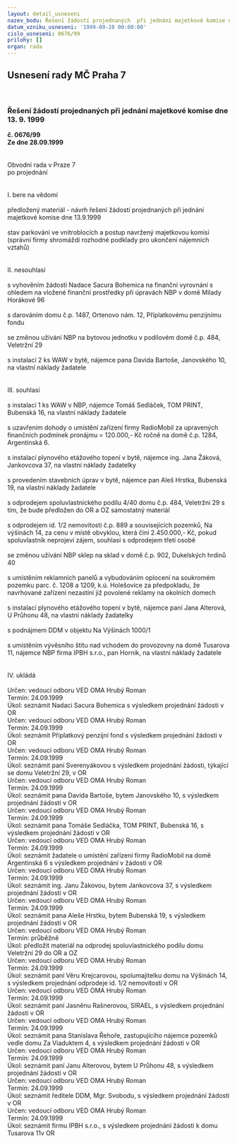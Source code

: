 ```yaml
---
layout: detail_usneseni
nazev_bodu: Řešení žádostí projednaných  při jednání majetkové komise dne 13. 9. 1999
datum_vzniku_usneseni: '1999-09-28 00:00:00'
cislo_usneseni: 0676/99
prilohy: []
organ: rada
---
```

<div id="ucUsn_pList" class="usn">
	<span><h2>Usnesení rady MČ Praha 7 </h2>
<br></span><div class="standBody">
<span><h3>Řešení žádostí projednaných  při jednání majetkové komise dne 13. 9. 1999</h3></span><div class="center">
		<strong>č. 0676/99</strong><br>
	</div>
<div class="center">
		<strong>Ze dne 28.09.1999</strong><br><br>
	</div>
<br>Obvodní rada v Praze 7<br>po projednání<br><br><br>I.	bere na vědomí<br><br> předložený materiál - návrh řešení žádostí projednaných při jednání majetkové komise dne 13.9.1999	<br><br>stav parkování ve vnitroblocích a postup navržený majetkovou komisí (správní firmy shromáždí rozhodné podklady pro ukončení nájemních vztahů)<br><br><br>II.	nesouhlasí<br><br>s vyhověním žádosti Nadace Sacura Bohemica na finanční vyrovnání s ohledem na vložené finanční prostředky při úpravách NBP v domě Milady Horákové 96<br><br>s darováním domu č.p. 1487, Ortenovo nám. 12, Příplatkovému penzijnímu fondu<br><br>se změnou užívání NBP na bytovou jednotku v podílovém domě č.p. 484, Veletržní 29<br><br>s instalací 2 ks WAW v bytě, nájemce pana Davida Bartoše, Janovského 10, na vlastní náklady žadatele<br><br><br>III.	souhlasí <br><br>s instalací 1 ks WAW v NBP, nájemce Tomáš Sedláček, TOM PRINT, Bubenská 16, na vlastní náklady žadatele<br><br>s uzavřením dohody o umístění zařízení firmy RadioMobil za upravených finančních podmínek pronájmu = 120.000,- Kč ročně na domě č.p. 1284, Argentinská 6.<br><br>s instalací plynového etážového topení v bytě, nájemce ing. Jana Žáková, Jankovcova 37, na vlastní náklady žadatelky<br><br>s provedením stavebních úprav v bytě, nájemce pan Aleš Hrstka, Bubenská 19, na vlastní náklady žadatele<br><br>s odprodejem spoluvlastnického podílu 4/40 domu č.p. 484, Veletržní 29 s tím, že bude předložen do OR a OZ samostatný materiál<br><br>s odprodejem id. 1/2 nemovitosti č.p. 889 a souvisejících pozemků, Na výšinách 14, za cenu v místě obvyklou, která činí 2.450.000,- Kč, pokud spoluvlastník neprojeví zájem, souhlasí s odprodejem třetí osobě<br><br>se změnou užívání NBP sklep na sklad  v domě č.p. 902, Dukelských hrdinů 40<br><br>s umístěním reklamních panelů a vybudováním oplocení na soukromém pozemku parc. č. 1208 a 1209, k.ú. Holešovice za předpokladu, že navrhované zařízení nezastíní již povolené reklamy na okolních domech<br><br>s instalací plynového etážového topení v bytě, nájemce paní Jana Alterová, U Průhonu 48, na vlastní náklady žadatelky<br><br>s podnájmem DDM v objektu Na Výšinách 1000/1 <br><br>s umístěním vývěsního štítu nad vchodem do provozovny na domě Tusarova 11, nájemce NBP firma IPBH s.r.o., pan  Horník, na vlastní náklady žadatele<br><br><br>IV.	ukládá <br><br> Určen:	vedoucí odboru	VED OMA Hrubý Roman<br>Termín: 24.09.1999<br>Úkol:	seznámit Nadaci Sacura Bohemica  s výsledkem projednání žádosti v OR<br>  Určen:	vedoucí odboru	VED OMA Hrubý Roman<br>Termín: 24.09.1999<br>Úkol:	seznámit Příplatkový penzijní fond s výsledkem projednání žádosti v OR<br>  Určen:	vedoucí odboru	VED OMA Hrubý Roman<br>Termín: 24.09.1999<br>Úkol:	seznámit paní Sverenyákovou s výsledkem projednání žádosti, týkající se domu Veletržní 29, v OR<br>  Určen:	vedoucí odboru	VED OMA Hrubý Roman<br>Termín: 24.09.1999<br>Úkol:	seznámit pana Davida Bartoše, bytem Janovského 10, s výsledkem projednání žádosti v OR<br>  Určen:	vedoucí odboru	VED OMA Hrubý Roman<br>Termín: 24.09.1999<br>Úkol:	seznámit pana Tomáše Sedláčka, TOM PRINT, Bubenská 16, s výsledkem projednání žádosti v OR<br>  Určen:	vedoucí odboru	VED OMA Hrubý Roman<br>Termín: 24.09.1999<br>Úkol:	seznámit žadatele o umístění zařízení firmy RadioMobil na domě Argentinská 6 s výsledkem projednání v žádosti v OR<br>  Určen:	vedoucí odboru	VED OMA Hrubý Roman<br>Termín: 24.09.1999<br>Úkol:	seznámit ing. Janu Žákovou, bytem Jankovcova 37, s výsledkem projednání žádosti v OR<br>  Určen:	vedoucí odboru	VED OMA Hrubý Roman<br>Termín: 24.09.1999<br>Úkol:	seznámit pana Aleše Hrstku, bytem Bubenská 19, s výsledkem projednání žádosti v OR<br>  Určen:	vedoucí odboru	VED OMA Hrubý Roman<br>Termín: průběžně<br>Úkol:	předložit materiál na odprodej spoluvlastnického podílu domu Veletržní 29 do OR a OZ<br>  Určen:	vedoucí odboru	VED OMA Hrubý Roman<br>Termín: 24.09.1999<br>Úkol:	seznámit paní Věru Krejcarovou, spolumajitelku domu na Výšinách 14, s výsledkem projednání odprodeje id. 1/2 nemovitosti  v OR<br>  Určen:	vedoucí odboru	VED OMA Hrubý Roman<br>Termín: 24.09.1999<br>Úkol:	seznámit paní Jasněnu Rašnerovou, SIRAEL,  s výsledkem projednání žádosti v OR<br>  Určen:	vedoucí odboru	VED OMA Hrubý Roman<br>Termín: 24.09.1999<br>Úkol:	seznámit pana Stanislava Řehoře, zastupujícího nájemce pozemků vedle domu Za Viaduktem 4, s výsledkem projednání žádosti v OR<br>  Určen:	vedoucí odboru	VED OMA Hrubý Roman<br>Termín: 24.09.1999<br>Úkol:	seznámit paní Janu Alterovou, bytem U Průhonu 48, s výsledkem projednání žádosti v OR <br>  Určen:	vedoucí odboru	VED OMA Hrubý Roman<br>Termín: 24.09.1999<br>Úkol:	seznámit ředitele DDM, Mgr. Svobodu, s výsledkem projednání žádosti v OR<br>  Určen:	vedoucí odboru	VED OMA Hrubý Roman<br>Termín: 24.09.1999<br>Úkol:	seznámit firmu IPBH s.r.o., s výsledkem projednání žádosti  k domu Tusarova 11v OR<br>
</div>
</div>